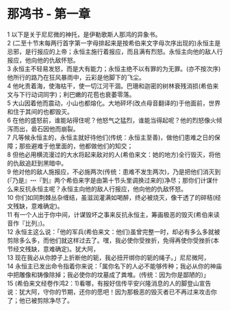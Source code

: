 # 那鸿书 - 第一章
  
 1 以下是关于尼尼微的神托，是伊勒歌斯人那鸿的异象书。  
 2 (二至十节末每两行首字第一字母排起来是按希伯来文字母次序出现的)永恒主是忌邪，是行报应的上帝；永恒主施行着报应，而且满有烈怒。永恒主向他的敌人行报应，他向他的仇敌怀怒。  
 3 永恒主不轻易发怒，而是大有能力；永恒主绝不以有罪的为无罪。(亦不按次序)他所行的路乃在狂风暴雨中，云彩是他脚下的飞尘。  
 4 他叱责着海，使海枯干，使一切江河干涸。巴珊和迦密的树林衰残消损(希伯来文与下行动词同字)；利巴嫩的花苞也衰萎零落。  
 5 大山因着他而震动，小山也都熔化。大地砰坏(改点母音翻译的)于他面前，世界和住于其间的也都毁灭。  
 6 在他的盛怒前，谁能站得住呢？他怒气之猛烈，谁能当得起呢？他的烈怒像火倾泻而出，碞石因他而崩裂。  
 7 凡等候永恒主的，永恒主就好待他们(传统：永恒主至善)，做他们患难之日的保障；那些避难于他里面的，他都做他们的知交；  
 8 但他必用横流漫过的大水将起来敌对的人(希伯来文：她的地方)全行毁灭，将他的仇敌追赶到黑暗中。  
 9 他对他的敌人施报应，不必施两次(传统：患难不发生两次)，乃是把他们消灭到(『乃是』┅『到』两个希伯来字是由第十节头里调换过来的)净尽；那你们计谋什么来反抗永恒主呢？永恒主向他的敌人行报应，他向他的仇敌怀怒。  
 10 你们如同荆棘丛杂缠结，虽滋润灌满如喝醉，终必被烧灭，像干透了的碎秸(经文残缺，意难确定)。  
 11 有一个人出于你中间，计谋毁坏之事来反抗永恒主，筹画极恶的毁灭(希伯来读音作『比列』)。  
 12 永恒主这么说：「他的军兵(希伯来文：他们)虽曾完整一时，却必有多么多就被剪除多么多，而他们就这样过去了。嘿，我必使你受挫折，免得再使你受挫折(本节经文残缺，意难确定)。犹大阿，  
 13 现在我必从你脖子上折断他的轭，我必扭开绑你的轭的绳子。」尼尼微阿，  
 14 永恒主已发出命令指着你来说：「属你名下的人必不能够传种；我必从你的神庙中把雕像和铸像除掉；我必使你的坟墓成了粪堆。(传统：因为你是鄙陋的)」  
 15 (希伯来文经卷作鸿2：1)看哪，有报好信传平安兴隆消息的人的脚登山宣告说：犹大阿，守你的节期，还你的愿吧！因为那极恶的毁灭者已不再过来攻击你了；他已被剪除净尽了。